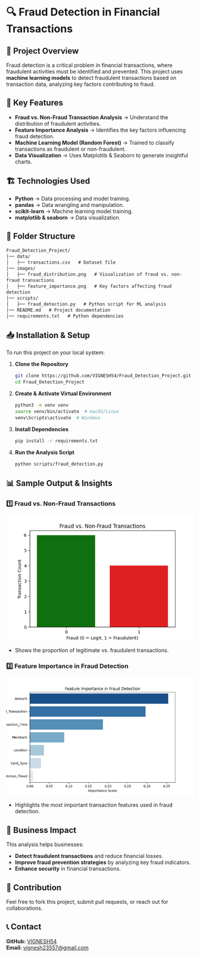 # 🔍 Fraud Detection in Financial Transactions

## 📌 Project Overview
Fraud detection is a critical problem in financial transactions, where fraudulent activities must be identified and prevented. This project uses **machine learning models** to detect fraudulent transactions based on transaction data, analyzing key factors contributing to fraud.

## 🚀 Key Features
- **Fraud vs. Non-Fraud Transaction Analysis** → Understand the distribution of fraudulent activities.
- **Feature Importance Analysis** → Identifies the key factors influencing fraud detection.
- **Machine Learning Model (Random Forest)** → Trained to classify transactions as fraudulent or non-fraudulent.
- **Data Visualization** → Uses Matplotlib & Seaborn to generate insightful charts.

## 🏗️ Technologies Used
- **Python** → Data processing and model training.
- **pandas** → Data wrangling and manipulation.
- **scikit-learn** → Machine learning model training.
- **matplotlib & seaborn** → Data visualization.

## 📂 Folder Structure
```
Fraud_Detection_Project/
│── data/
│   ├── transactions.csv   # Dataset file
│── images/
│   ├── fraud_distribution.png   # Visualization of fraud vs. non-fraud transactions
│   ├── feature_importance.png   # Key factors affecting fraud detection
│── scripts/
│   ├── fraud_detection.py   # Python script for ML analysis
│── README.md   # Project documentation
│── requirements.txt   # Python dependencies
```

## 📥 Installation & Setup
To run this project on your local system:

1. **Clone the Repository**
   ```bash
   git clone https://github.com/VIGNESH54/Fraud_Detection_Project.git
   cd Fraud_Detection_Project
   ```
2. **Create & Activate Virtual Environment**
   ```bash
   python3 -m venv venv
   source venv/bin/activate  # macOS/Linux
   venv\Scripts\activate  # Windows
   ```
3. **Install Dependencies**
   ```bash
   pip install -r requirements.txt
   ```
4. **Run the Analysis Script**
   ```bash
   python scripts/fraud_detection.py
   ```

## 📊 Sample Output & Insights
### **1️⃣ Fraud vs. Non-Fraud Transactions**
![Fraud Distribution](images/fraud_distribution.png)
- Shows the proportion of legitimate vs. fraudulent transactions.

### **2️⃣ Feature Importance in Fraud Detection**
![Feature Importance](images/feature_importance.png)
- Highlights the most important transaction features used in fraud detection.

## 🎯 Business Impact
This analysis helps businesses:
- **Detect fraudulent transactions** and reduce financial losses.
- **Improve fraud prevention strategies** by analyzing key fraud indicators.
- **Enhance security** in financial transactions.

## 🤝 Contribution
Feel free to fork this project, submit pull requests, or reach out for collaborations.

## 📞 Contact
**GitHub:** [VIGNESH54](https://github.com/VIGNESH54)  
**Email:** vignesh23557@gmail.com

